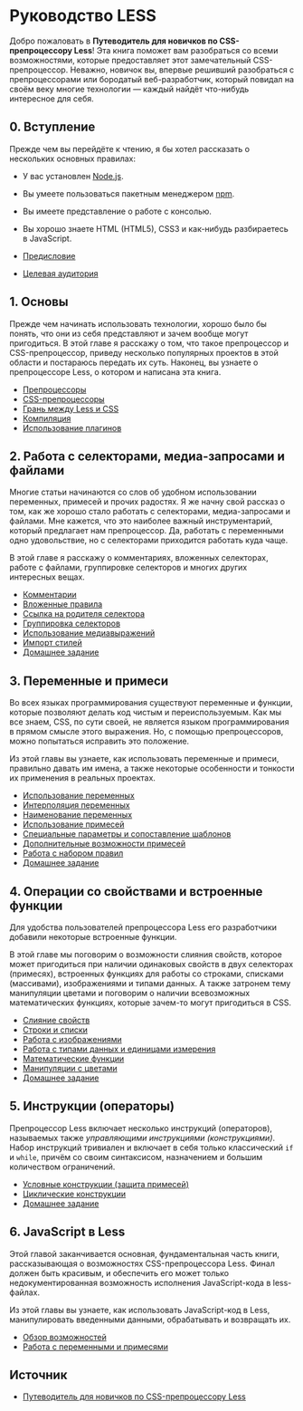 # Руководство LESS

Добро пожаловать в **Путеводитель для новичков по CSS-препроцессору Less**! Эта книга поможет вам разобраться со всеми возможностями, которые предоставляет этот замечательный CSS-препроцессор. Неважно, новичок вы, впервые решивший разобраться с препроцессорами или бородатый веб-разработчик, который повидал на своём веку многие технологии — каждый найдёт что-нибудь интересное для себя.

## 0. Вступление

Прежде чем вы перейдёте к чтению, я бы хотел рассказать о нескольких основных правилах:

- У вас установлен [Node.js](../../nodejs/index.md).
- Вы умеете пользоваться пакетным менеджером [npm](https://www.npmjs.com/).
- Вы имеете представление о работе с консолью.
- Вы хорошо знаете HTML (HTML5), CSS3 и как-нибудь разбираетесь в JavaScript.

- [Предисловие](introduction.md)
- [Целевая аудитория](audience.md)

## 1. Основы

Прежде чем начинать использовать технологии, хорошо было бы понять, что они из себя представляют и зачем вообще могут пригодиться. В этой главе я расскажу о том, что такое препроцессор и CSS-препроцессор, приведу несколько популярных проектов в этой области и постараюсь передать их суть. Наконец, вы узнаете о препроцессоре Less, о котором и написана эта книга.

- [Препроцессоры](preprocessors.md)
- [CSS-препроцессоры](css-reprocessors.md)
- [Грань между Less и CSS](verge-less-css.md)
- [Компиляция](compiling-and-debugging.md)
- [Использование плагинов](usage-plugins.md)

## 2. Работа с селекторами, медиа-запросами и файлами

Многие статьи начинаются со слов об удобном использовании переменных, примесей и прочих радостях. Я же начну свой рассказ о том, как же хорошо стало работать с селекторами, медиа-запросами и файлами. Мне кажется, что это наиболее важный инструментарий, который предлагает нам препроцессор. Да, работать с переменными одно удовольствие, но с селекторами приходится работать куда чаще.

В этой главе я расскажу о комментариях, вложенных селекторах, работе с файлами, группировке селекторов и многих других интересных вещах.

- [Комментарии](comments.md)
- [Вложенные правила](nested-rules.md)
- [Ссылка на родителя селектора](parent-selectors.md)
- [Группировка селекторов](grouping-selectors.md)
- [Использование медиавыражений](media-queries.md)
- [Импорт стилей](import-styles.md)
- [Домашнее задание](homework-2.md)

## 3. Переменные и примеси

Во всех языках программирования существуют переменные и функции, которые позволяют делать код чистым и переиспользуемым. Как мы все знаем, CSS, по сути своей, не является языком программирования в прямом смысле этого выражения. Но, с помощью препроцессоров, можно попытаться исправить это положение.

Из этой главы вы узнаете, как использовать переменные и примеси, правильно давать им имена, а также некоторые особенности и тонкости их применения в реальных проектах.

- [Использование переменных](using-variables.md)
- [Интерполяция переменных](variable-interpolation.md)
- [Наименование переменных](variable-names.md)
- [Использование примесей](using-mixins.md)
- [Специальные параметры и сопоставление шаблонов](special-parameters-and-pattern-matching.md)
- [Дополнительные возможности примесей](additional-features-of-mixins.md)
- [Работа с набором правил](working-with-rulesets.md)
- [Домашнее задание](homework-3.md)

## 4. Операции со свойствами и встроенные функции

Для удобства пользователей препроцессора Less его разработчики добавили некоторые встроенные функции.

В этой главе мы поговорим о возможности слияния свойств, которое может пригодиться при наличии одинаковых свойств в двух селекторах (примесях), встроенных функциях для работы со строками, списками (массивами), изображениями и типами данных. А также затронем тему манипуляции цветами и поговорим о наличии всевозможных математических функциях, которые зачем-то могут пригодиться в CSS.

- [Слияние свойств](merge-properties.md)
- [Строки и списки](strings-and-lists.md)
- [Работа с изображениями](working-with-images.md)
- [Работа с типами данных и единицами измерения](working-with-data-types-and-units.md)
- [Математические функции](math-functions.md)
- [Манипуляции с цветами](manipulation-with-colors.md)
- [Домашнее задание](homework-4.md)

## 5. Инструкции (операторы)

Препроцессор Less включает несколько инструкций (операторов), называемых также _управляющими инструкциями (конструкциями)_. Набор инструкций тривиален и включает в себя только классический `if` и `while`, причём со своим синтаксисом, назначением и большим количеством ограничений.

- [Условные конструкции (защита примесей)](if.md)
- [Циклические конструкции](loops.md)
- [Домашнее задание](homework-5.md)

## 6. JavaScript в Less

Этой главой заканчивается основная, фундаментальная часть книги, рассказывающая о возможностях CSS-препроцессора Less. Финал должен быть красивым, и обеспечить его может только недокументированная возможность исполнения JavaScript-кода в less-файлах.

Из этой главы вы узнаете, как использовать JavaScript-код в Less, манипулировать введенными данными, обрабатывать и возвращать их.

- [Обзор возможностей](features-overview.md)
- [Работа с переменными и примесями](working-with-variables-and-mixins.md)

## Источник

- [Путеводитель для новичков по CSS-препроцессору Less](https://mrmlnc.gitbooks.io/less-guidebook-for-beginners/content/)
